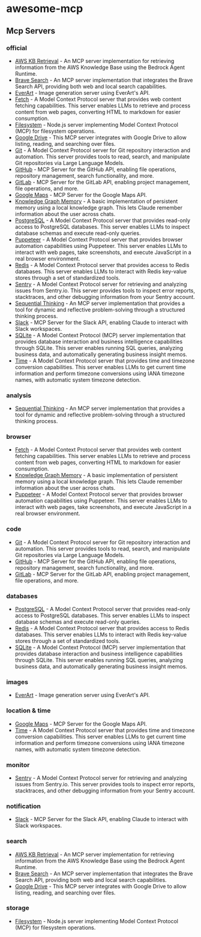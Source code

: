 # awesome-mcp

## Mcp Servers

### official

- [AWS KB Retrieval](https://github.com/modelcontextprotocol/servers/tree/main/src/aws-kb-retrieval-server) - An MCP server implementation for retrieving information from the AWS Knowledge Base using the Bedrock Agent Runtime.
- [Brave Search](https://github.com/modelcontextprotocol/servers/tree/main/src/brave-search) - An MCP server implementation that integrates the Brave Search API, providing both web and local search capabilities.
- [EverArt](https://github.com/modelcontextprotocol/servers/tree/main/src/everart) - Image generation server using EverArt's API.
- [Fetch](https://github.com/modelcontextprotocol/servers/tree/main/src/fetch) - A Model Context Protocol server that provides web content fetching capabilities. This server enables LLMs to retrieve and process content from web pages, converting HTML to markdown for easier consumption.
- [Filesystem](https://github.com/modelcontextprotocol/servers/tree/main/src/filesystem) - Node.js server implementing Model Context Protocol (MCP) for filesystem operations.
- [Google Drive](https://github.com/modelcontextprotocol/servers/tree/main/src/gdrive) - This MCP server integrates with Google Drive to allow listing, reading, and searching over files.
- [Git](https://github.com/modelcontextprotocol/servers/tree/main/src/git) - A Model Context Protocol server for Git repository interaction and automation. This server provides tools to read, search, and manipulate Git repositories via Large Language Models.
- [GitHub](https://github.com/modelcontextprotocol/servers/tree/main/src/github) - MCP Server for the GitHub API, enabling file operations, repository management, search functionality, and more.
- [GitLab](https://github.com/modelcontextprotocol/servers/tree/main/src/gitlab) - MCP Server for the GitLab API, enabling project management, file operations, and more.
- [Google Maps](https://github.com/modelcontextprotocol/servers/tree/main/src/google-maps) - MCP Server for the Google Maps API.
- [Knowledge Graph Memory](https://github.com/modelcontextprotocol/servers/tree/main/src/memory) - A basic implementation of persistent memory using a local knowledge graph. This lets Claude remember information about the user across chats.
- [PostgreSQL](https://github.com/modelcontextprotocol/servers/tree/main/src/postgres) - A Model Context Protocol server that provides read-only access to PostgreSQL databases. This server enables LLMs to inspect database schemas and execute read-only queries.
- [Puppeteer](https://github.com/modelcontextprotocol/servers/tree/main/src/puppeteer) - A Model Context Protocol server that provides browser automation capabilities using Puppeteer. This server enables LLMs to interact with web pages, take screenshots, and execute JavaScript in a real browser environment.
- [Redis](https://github.com/modelcontextprotocol/servers/tree/main/src/redis) - A Model Context Protocol server that provides access to Redis databases. This server enables LLMs to interact with Redis key-value stores through a set of standardized tools.
- [Sentry](https://github.com/modelcontextprotocol/servers/tree/main/src/sentry) - A Model Context Protocol server for retrieving and analyzing issues from Sentry.io. This server provides tools to inspect error reports, stacktraces, and other debugging information from your Sentry account.
- [Sequential Thinking](https://github.com/modelcontextprotocol/servers/tree/main/src/sequentialthinking) - An MCP server implementation that provides a tool for dynamic and reflective problem-solving through a structured thinking process.
- [Slack](https://github.com/modelcontextprotocol/servers/tree/main/src/slack) - MCP Server for the Slack API, enabling Claude to interact with Slack workspaces.
- [SQLite](https://github.com/modelcontextprotocol/servers/tree/main/src/sqlite) - A Model Context Protocol (MCP) server implementation that provides database interaction and business intelligence capabilities through SQLite. This server enables running SQL queries, analyzing business data, and automatically generating business insight memos.
- [Time](https://github.com/modelcontextprotocol/servers/tree/main/src/time) - A Model Context Protocol server that provides time and timezone conversion capabilities. This server enables LLMs to get current time information and perform timezone conversions using IANA timezone names, with automatic system timezone detection.

### analysis

- [Sequential Thinking](https://github.com/modelcontextprotocol/servers/tree/main/src/sequentialthinking) - An MCP server implementation that provides a tool for dynamic and reflective problem-solving through a structured thinking process.

### browser

- [Fetch](https://github.com/modelcontextprotocol/servers/tree/main/src/fetch) - A Model Context Protocol server that provides web content fetching capabilities. This server enables LLMs to retrieve and process content from web pages, converting HTML to markdown for easier consumption.
- [Knowledge Graph Memory](https://github.com/modelcontextprotocol/servers/tree/main/src/memory) - A basic implementation of persistent memory using a local knowledge graph. This lets Claude remember information about the user across chats.
- [Puppeteer](https://github.com/modelcontextprotocol/servers/tree/main/src/puppeteer) - A Model Context Protocol server that provides browser automation capabilities using Puppeteer. This server enables LLMs to interact with web pages, take screenshots, and execute JavaScript in a real browser environment.

### code

- [Git](https://github.com/modelcontextprotocol/servers/tree/main/src/git) - A Model Context Protocol server for Git repository interaction and automation. This server provides tools to read, search, and manipulate Git repositories via Large Language Models.
- [GitHub](https://github.com/modelcontextprotocol/servers/tree/main/src/github) - MCP Server for the GitHub API, enabling file operations, repository management, search functionality, and more.
- [GitLab](https://github.com/modelcontextprotocol/servers/tree/main/src/gitlab) - MCP Server for the GitLab API, enabling project management, file operations, and more.

### databases

- [PostgreSQL](https://github.com/modelcontextprotocol/servers/tree/main/src/postgres) - A Model Context Protocol server that provides read-only access to PostgreSQL databases. This server enables LLMs to inspect database schemas and execute read-only queries.
- [Redis](https://github.com/modelcontextprotocol/servers/tree/main/src/redis) - A Model Context Protocol server that provides access to Redis databases. This server enables LLMs to interact with Redis key-value stores through a set of standardized tools.
- [SQLite](https://github.com/modelcontextprotocol/servers/tree/main/src/sqlite) - A Model Context Protocol (MCP) server implementation that provides database interaction and business intelligence capabilities through SQLite. This server enables running SQL queries, analyzing business data, and automatically generating business insight memos.

### images

- [EverArt](https://github.com/modelcontextprotocol/servers/tree/main/src/everart) - Image generation server using EverArt's API.

### location & time

- [Google Maps](https://github.com/modelcontextprotocol/servers/tree/main/src/google-maps) - MCP Server for the Google Maps API.
- [Time](https://github.com/modelcontextprotocol/servers/tree/main/src/time) - A Model Context Protocol server that provides time and timezone conversion capabilities. This server enables LLMs to get current time information and perform timezone conversions using IANA timezone names, with automatic system timezone detection.

### monitor

- [Sentry](https://github.com/modelcontextprotocol/servers/tree/main/src/sentry) - A Model Context Protocol server for retrieving and analyzing issues from Sentry.io. This server provides tools to inspect error reports, stacktraces, and other debugging information from your Sentry account.

### notification

- [Slack](https://github.com/modelcontextprotocol/servers/tree/main/src/slack) - MCP Server for the Slack API, enabling Claude to interact with Slack workspaces.

### search

- [AWS KB Retrieval](https://github.com/modelcontextprotocol/servers/tree/main/src/aws-kb-retrieval-server) - An MCP server implementation for retrieving information from the AWS Knowledge Base using the Bedrock Agent Runtime.
- [Brave Search](https://github.com/modelcontextprotocol/servers/tree/main/src/brave-search) - An MCP server implementation that integrates the Brave Search API, providing both web and local search capabilities.
- [Google Drive](https://github.com/modelcontextprotocol/servers/tree/main/src/gdrive) - This MCP server integrates with Google Drive to allow listing, reading, and searching over files.

### storage

- [Filesystem](https://github.com/modelcontextprotocol/servers/tree/main/src/filesystem) - Node.js server implementing Model Context Protocol (MCP) for filesystem operations.
